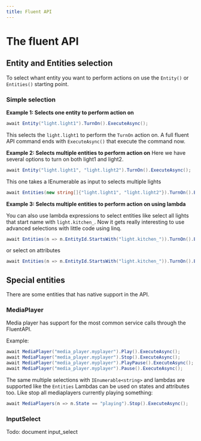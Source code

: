 ```yaml
---
title: Fluent API
---
```


# The fluent API

## Entity and Entities selection

To select whant entity you want to perform actions on use the `Entity()` or `Entities()` starting point.

### Simple selection

**Example 1: Selects one entity to perform action on**
```c#
await Entity("light.light1").TurnOn().ExecuteAsync();
```
This selects the `light.light1` to perform the `TurnOn` action on. A full fluent API command ends with `ExecuteAsync()` that execute the command now.

**Example 2: Selects multiple entities to perform action on**
Here we have several options to turn on both light1 and light2.

```c#
await Entity("light.light1", "light.light2").TurnOn().ExecuteAsync();
```

This one takes a IEnumerable<string> as input to selects multiple lights

```c#
await Entities(new string[]{"light.light1", "light.light2"}).TurnOn().ExecuteAsync();
```
**Example 3: Selects multiple entities to perform action on using lambda**

You can also use lambda expressions to select entities like select all lights that start name with `light.kitchen_`. Now it gets really interesting to use advanced selections with little code using linq.

```c#
await Entities(n => n.EntityId.StartsWith("light.kitchen_")).TurnOn().ExecuteAsync();
```
or select on attributes

```c#
await Entities(n => n.EntityId.StartsWith("light.kitchen_")).TurnOn().ExecuteAsync();
```


## Special entities

There are some entities that has native support in the API.

### MediaPlayer

Media player has support for the most common service calls through the FluentAPI.

Example:
```c#
await MediaPlayer("media_player.myplayer").Play().ExecuteAsync();
await MediaPlayer("media_player.myplayer").Stop().ExecuteAsync();
await MediaPlayer("media_player.myplayer").PlayPause().ExecuteAsync();
await MediaPlayer("media_player.myplayer").Pause().ExecuteAsync();
```

The same multiple selections with `IEnumerable<string>` and lambdas are supported like the `Entities`
Lambdas can be used on states and attributes too. Like stop all mediaplayers currently playing something:

```c#
await MediaPlayers(n => n.State == "playing").Stop().ExecuteAsync();
```

### InputSelect

Todo: document input_select


